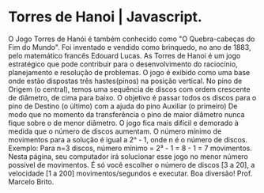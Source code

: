 # Torres de Hanoi | Javascript. 
 O Jogo Torres de Hanói é também conhecido como "O Quebra-cabeças do Fim do Mundo".
 Foi inventado e vendido como brinquedo, no ano de 1883, pelo matemático francês Edouard Lucas.
 As Torres de Hanoi é um jogo estratégico que pode contribuir para o desenvolvimento do raciocínio, planejamento e resolução de problemas. 
 O jogo é exibido como uma base onde estão dispostas três hastes(pinos) na posição vertical. 
 No pino de Origem (o central), temos uma sequência de discos com ordem crescente de diâmetro, de cima para baixo. 
 O objetivo é passar todos os discos para o pino de Destino (o último) com a ajuda do pino Auxiliar (o primeiro)
 De modo que no momento da transferência o pino de maior diâmetro nunca fique sobre o de menor diâmetro. 
 O jogo fica mais difícil e demorado à medida que o número de discos aumentam.
 O número mínimo de movimentos para a solução é igual a  2ⁿ - 1, onde n é o número de discos. 
 Exemplo: Para n=3 discos, número mínimo = 2³ - 1 = 8 - 1 = 7 movimentos.
 Nesta página, seu computador irá solucionar esse jogo no menor número possível de movimentos.
 É só você escolher o número de discos [3 a 20], a velocidade [1 a 200] movimentos/segundos e executar.
  Boa diversão! 
    Prof. Marcelo Brito.
